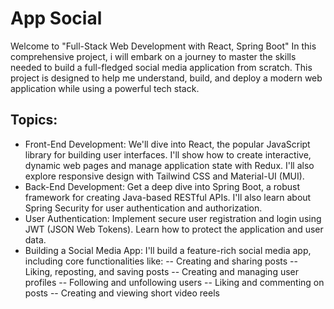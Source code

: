 # App Social
Welcome to "Full-Stack Web Development with React, Spring Boot" In this comprehensive project, i will embark on a journey to master the skills needed to build a full-fledged social media application from scratch. 
This project is designed to help me understand, build, and deploy a modern web application while using a powerful tech stack.

## Topics:

- Front-End Development: We'll dive into React, the popular JavaScript library for building user interfaces. 
                       I'll show how to create interactive, dynamic web pages and manage application state with Redux. 
                       I'll also explore responsive design with Tailwind CSS and Material-UI (MUI).
- Back-End Development: Get a deep dive into Spring Boot, a robust framework for creating Java-based RESTful APIs. 
                        I'll also learn about Spring Security for user authentication and authorization.
- User Authentication: Implement secure user registration and login using JWT (JSON Web Tokens). Learn how to protect the application and user data.
- Building a Social Media App: I'll build a feature-rich social media app, including core functionalities like:
-- Creating and sharing posts
-- Liking, reposting, and saving posts
-- Creating and managing user profiles
-- Following and unfollowing users
-- Liking and commenting on posts
-- Creating and viewing short video reels
